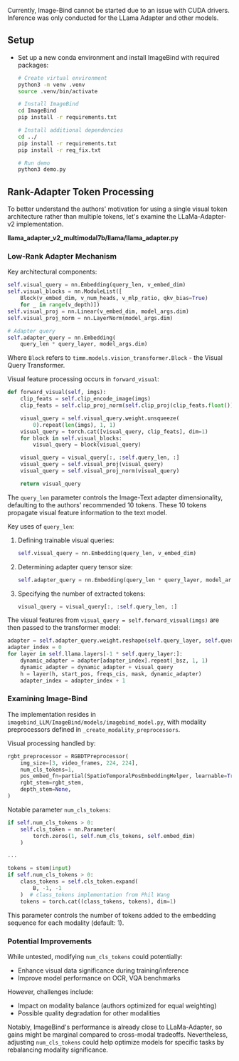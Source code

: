 
Currently, Image-Bind cannot be started due to an issue with CUDA drivers. Inference was only conducted for the LLama Adapter and other models.

## Setup

* Set up a new conda environment and install ImageBind with required packages:
  ```bash
  # Create virtual environment
  python3 -m venv .venv
  source .venv/bin/activate
  
  # Install ImageBind
  cd ImageBind
  pip install -r requirements.txt
  
  # Install additional dependencies
  cd ../
  pip install -r requirements.txt
  pip install -r req_fix.txt

  # Run demo
  python3 demo.py
  ```

## Rank-Adapter Token Processing

To better understand the authors' motivation for using a single visual token architecture rather than multiple tokens, let's examine the LLaMa-Adapter-v2 implementation.

**llama_adapter_v2_multimodal7b/llama/llama_adapter.py**

### Low-Rank Adapter Mechanism

Key architectural components:

```python
self.visual_query = nn.Embedding(query_len, v_embed_dim)
self.visual_blocks = nn.ModuleList([
    Block(v_embed_dim, v_num_heads, v_mlp_ratio, qkv_bias=True)
    for _ in range(v_depth)])
self.visual_proj = nn.Linear(v_embed_dim, model_args.dim)
self.visual_proj_norm = nn.LayerNorm(model_args.dim)

# Adapter query
self.adapter_query = nn.Embedding(
    query_len * query_layer, model_args.dim)
```

Where `Block` refers to `timm.models.vision_transformer.Block` - the Visual Query Transformer.

Visual feature processing occurs in `forward_visual`:

```python
def forward_visual(self, imgs):
    clip_feats = self.clip_encode_image(imgs)
    clip_feats = self.clip_proj_norm(self.clip_proj(clip_feats.float()))

    visual_query = self.visual_query.weight.unsqueeze(
        0).repeat(len(imgs), 1, 1)
    visual_query = torch.cat([visual_query, clip_feats], dim=1)
    for block in self.visual_blocks:
        visual_query = block(visual_query)

    visual_query = visual_query[:, :self.query_len, :]
    visual_query = self.visual_proj(visual_query)
    visual_query = self.visual_proj_norm(visual_query)

    return visual_query
```

The `query_len` parameter controls the Image-Text adapter dimensionality, defaulting to the authors' recommended 10 tokens. These 10 tokens propagate visual feature information to the text model.

Key uses of `query_len`:

1. Defining trainable visual queries:
   ```python 
   self.visual_query = nn.Embedding(query_len, v_embed_dim)
   ```

2. Determining adapter query tensor size:
   ```python
   self.adapter_query = nn.Embedding(query_len * query_layer, model_args.dim)
   ```

3. Specifying the number of extracted tokens:
   ```python
   visual_query = visual_query[:, :self.query_len, :]
   ```

The visual features from `visual_query = self.forward_visual(imgs)` are then passed to the transformer model:

```python
adapter = self.adapter_query.weight.reshape(self.query_layer, self.query_len, -1).unsqueeze(1)
adapter_index = 0
for layer in self.llama.layers[-1 * self.query_layer:]:
    dynamic_adapter = adapter[adapter_index].repeat(_bsz, 1, 1)
    dynamic_adapter = dynamic_adapter + visual_query
    h = layer(h, start_pos, freqs_cis, mask, dynamic_adapter)
    adapter_index = adapter_index + 1
```

### Examining Image-Bind

The implementation resides in `imagebind_LLM/ImageBind/models/imagebind_model.py`, with modality preprocessors defined in `_create_modality_preprocessors`.

Visual processing handled by:

```python
rgbt_preprocessor = RGBDTPreprocessor(
    img_size=[3, video_frames, 224, 224],
    num_cls_tokens=1,
    pos_embed_fn=partial(SpatioTemporalPosEmbeddingHelper, learnable=True),
    rgbt_stem=rgbt_stem,
    depth_stem=None,
)
```

Notable parameter `num_cls_tokens`:

```python
if self.num_cls_tokens > 0:
    self.cls_token = nn.Parameter(
        torch.zeros(1, self.num_cls_tokens, self.embed_dim)
    )

...

tokens = stem(input)
if self.num_cls_tokens > 0:
    class_tokens = self.cls_token.expand(
        B, -1, -1
    )  # class_tokens implementation from Phil Wang
    tokens = torch.cat((class_tokens, tokens), dim=1)
```

This parameter controls the number of tokens added to the embedding sequence for each modality (default: 1).

### Potential Improvements

While untested, modifying `num_cls_tokens` could potentially:
- Enhance visual data significance during training/inference
- Improve model performance on OCR, VQA benchmarks

However, challenges include:
- Impact on modality balance (authors optimized for equal weighting)
- Possible quality degradation for other modalities

Notably, ImageBind's performance is already close to LLaMa-Adapter, so gains might be marginal compared to cross-modal tradeoffs. Nevertheless, adjusting `num_cls_tokens` could help optimize models for specific tasks by rebalancing modality significance.
